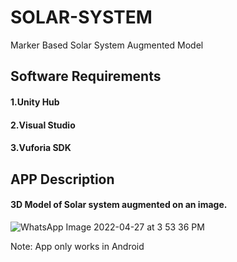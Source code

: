 # SOLAR-SYSTEM
Marker Based Solar System Augmented Model

## Software Requirements

#### 1.Unity Hub
#### 2.Visual Studio
#### 3.Vuforia SDK

## APP Description

#### 3D Model of Solar system augmented on an image.

![WhatsApp Image 2022-04-27 at 3 53 36 PM](https://user-images.githubusercontent.com/90376200/165497902-101ad720-5dd8-40f5-9269-47ceb17472e6.jpeg)

Note: App only works in Android
